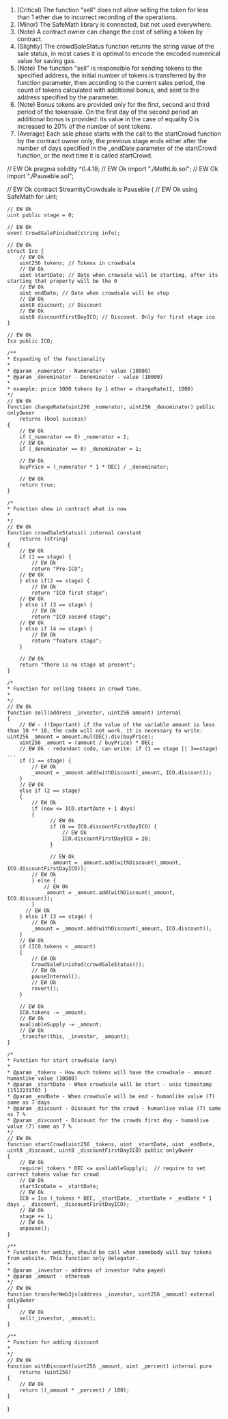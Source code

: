 1) (Critical) The function "sell" does not allow selling the token for less than 1 ether due to incorrect recording of the operations.
2) (Minor) The SafeMath library is connected, but not used everywhere.
3) (Note) A contract owner can change the cost of selling a token by contract.
4) (Slightly) The crowdSaleStatus function returns the string value of the sale status, in most cases it is optimal to encode the encoded numerical value for saving gas.
5) (Note) The function "sell" is responsible for sending tokens to the specified address, the initial number of tokens is transferred by the function parameter, then according to the current sales period, the count of tokens calculated with additional bonus, and sent to the address specified by the parameter.
6) (Note) Bonus tokens are provided only for the first, second and third period of the tokensale. On the first day of the second period an additional bonus is provided: its value in the case of equality 0 is increased to 20% of the number of sent tokens.
7) (Average) Each sale phase starts with the call to the startCrowd function by the contract owner only, the previous stage ends either after the number of days specified in the _endDate parameter of the startCrowd function, or the next time it is called startCrowd.

// EW Ok
pragma solidity ^0.4.18;
// EW Ok
import "./MathLib.sol";
// EW Ok
import "./Pauseble.sol";

// EW Ok
contract StreamityCrowdsale is Pauseble
{
    // EW Ok
    using SafeMath for uint;

    // EW Ok
    uint public stage = 0;

    // EW Ok
    event CrowdSaleFinished(string info);

    // EW Ok
    struct Ico {
        // EW Ok
        uint256 tokens; // Tokens in crowdsale
        // EW Ok
        uint startDate; // Date when crowsale will be starting, after its starting that property will be the 0
        // EW Ok
        uint endDate; // Date when crowdsale will be stop
        // EW Ok
        uint8 discount; // Discount
        // EW Ok
        uint8 discountFirstDayICO; // Discount. Only for first stage ico
    }

    // EW Ok
    Ico public ICO;

    /**
    * Expanding of the functionality
    *
    * @param _numerator - Numerator - value (10000)
    * @param _denominator - Denominator - value (10000)
    *
    * example: price 1000 tokens by 1 ether = changeRate(1, 1000)
    */
    // EW Ok
    function changeRate(uint256 _numerator, uint256 _denominator) public onlyOwner
        returns (bool success)
    {
        // EW Ok
        if (_numerator == 0) _numerator = 1;
        // EW Ok
        if (_denominator == 0) _denominator = 1;

        // EW Ok
        buyPrice = (_numerator * 1 * DEC) / _denominator;

        // EW Ok
        return true;
    }

    /*
    * Function show in contract what is now
    *
    */
    // EW Ok
    function crowdSaleStatus() internal constant
        returns (string)
    {
        // EW Ok
        if (1 == stage) {
            // EW Ok
            return "Pre-ICO";
        // EW Ok    
        } else if(2 == stage) {
            // EW Ok
            return "ICO first stage";
        // EW Ok    
        } else if (3 == stage) {
            // EW Ok
            return "ICO second stage";
        // EW Ok    
        } else if (4 >= stage) {
            // EW Ok
            return "feature stage";
        }

        // EW Ok
        return "there is no stage at present";
    }

    /*
    * Function for selling tokens in crowd time.
    *
    */
    // EW Ok
    function sell(address _investor, uint256 amount) internal
    {
        // EW - (!Important) if the value of the variable amount is less than 10 ** 18, the code will not work, it is necessary to write: uint256 _amount = amount.mul(DEC).div(buyPrice);
        uint256 _amount = (amount / buyPrice) * DEC;
        // EW Ok - redundant code, can write: if (1 == stage || 3==stage) ...
        if (1 == stage) {
            // EW Ok
            _amount = _amount.add(withDiscount(_amount, ICO.discount));
        }
        // EW Ok
        else if (2 == stage)
        {   
            // EW Ok
            if (now <= ICO.startDate + 1 days)
            {
                  // EW Ok
                  if (0 == ICO.discountFirstDayICO) {
                      // EW Ok
                      ICO.discountFirstDayICO = 20;
                  }

                  // EW Ok  
                  _amount = _amount.add(withDiscount(_amount, ICO.discountFirstDayICO));
            // EW Ok 
            } else {
                // EW Ok 
                _amount = _amount.add(withDiscount(_amount, ICO.discount));
            }
          // EW Ok   
        } else if (3 == stage) {
            // EW Ok 
            _amount = _amount.add(withDiscount(_amount, ICO.discount));
        }
        // EW Ok
        if (ICO.tokens < _amount)
        {   
            // EW Ok
            CrowdSaleFinished(crowdSaleStatus());
            // EW Ok
            pauseInternal();
            // EW Ok
            revert();
        }

        // EW Ok
        ICO.tokens -= _amount;
        // EW Ok
        avaliableSupply -= _amount;
        // EW Ok
        _transfer(this, _investor, _amount);
    }

    /*
    * Function for start crowdsale (any)
    *
    * @param _tokens - How much tokens will have the crowdsale - amount humanlike value (10000)
    * @param _startDate - When crowdsale will be start - unix timestamp (1512231703 )
    * @param _endDate - When crowdsale will be end - humanlike value (7) same as 7 days
    * @param _discount - Discount for the crowd - humanlive value (7) same as 7 %
    * @param _discount - Discount for the crowds first day - humanlive value (7) same as 7 %
    */
    // EW Ok
    function startCrowd(uint256 _tokens, uint _startDate, uint _endDate, uint8 _discount, uint8 _discountFirstDayICO) public onlyOwner
    {
        // EW Ok
        require(_tokens * DEC <= avaliableSupply);  // require to set correct tokens value for crowd
        // EW Ok
        startIcoDate = _startDate;
        // EW Ok
        ICO = Ico (_tokens * DEC, _startDate, _startDate + _endDate * 1 days , _discount, _discountFirstDayICO);
        // EW Ok
        stage += 1;
        // EW Ok
        unpause();
    }

    /**
    * Function for web3js, should be call when somebody will buy tokens from website. This function only delegator.
    *
    * @param _investor - address of investor (who payed)
    * @param _amount - ethereum
    */
    // EW Ok
    function transferWeb3js(address _investor, uint256 _amount) external onlyOwner
    {
        // EW Ok
        sell(_investor, _amount);
    }

    /**
    * Function for adding discount
    *
    */
    // EW Ok
    function withDiscount(uint256 _amount, uint _percent) internal pure
        returns (uint256)
    {
        // EW Ok
        return ((_amount * _percent) / 100);
    }
}
